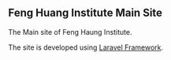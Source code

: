 ## Feng Huang Institute Main Site

The Main site of Feng Haung Institute.

The site is developed using [Laravel Framework][1].


[1]: https://laravel.com